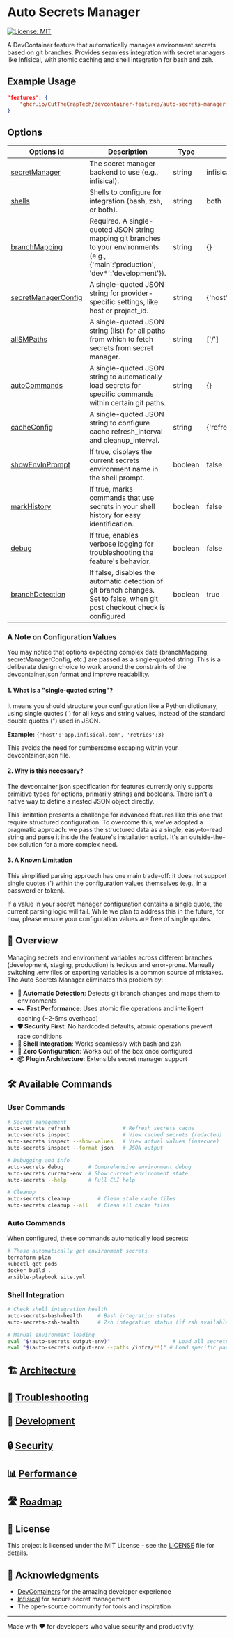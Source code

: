 # Auto Secrets Manager

[![License: MIT](https://img.shields.io/badge/License-MIT-yellow.svg)](https://opensource.org/licenses/MIT)

A DevContainer feature that automatically manages environment secrets based on git branches. Provides seamless integration with secret managers like Infisical, with atomic caching and shell integration for bash and zsh.

## Example Usage

```json
"features": {
    "ghcr.io/CutTheCrapTech/devcontainer-features/auto-secrets-manager:1": {}
}
```

## Options

| Options Id                                                                | Description                                                                                                                           | Type    | Default Value                                      |
| ------------------------------------------------------------------------- | ------------------------------------------------------------------------------------------------------------------------------------- | ------- | -------------------------------------------------- |
| [secretManager](docs/configuration.md#secret-managers)                    | The secret manager backend to use (e.g., infisical).                                                                                  | string  | infisical                                          |
| [shells](docs/configuration.md#shell-integration)                         | Shells to configure for integration (bash, zsh, or both).                                                                             | string  | both                                               |
| [branchMapping](docs/configuration.md#branch-mapping)                     | Required. A single-quoted JSON string mapping git branches to your environments (e.g., {'main':'production', 'dev\*':'development'}). | string  | {}                                                 |
| [secretManagerConfig](docs/configuration.md#secret-manager-configuration) | A single-quoted JSON string for provider-specific settings, like host or project_id.                                                  | string  | {'host':'https://app.infisical.com'}               |
| [allSMPaths](docs/configuration.md#all-secret-manager-paths)              | A single-quoted JSON string (list) for all paths from which to fetch secrets from secret manager.                                     | string  | ['/']                                              |
| [autoCommands](docs/configuration.md#auto-commands)                       | A single-quoted JSON string to automatically load secrets for specific commands within certain git paths.                             | string  | {}                                                 |
| [cacheConfig](docs/configuration.md#cache-configuration)                  | A single-quoted JSON string to configure cache refresh_interval and cleanup_interval.                                                 | string  | {'refresh_interval':'15m','cleanup_interval':'7d'} |
| [showEnvInPrompt](docs/configuration.md#show-environment-in-prompt)       | If true, displays the current secrets environment name in the shell prompt.                                                           | boolean | false                                              |
| [markHistory](docs/configuration.md#mark-history)                         | If true, marks commands that use secrets in your shell history for easy identification.                                               | boolean | false                                              |
| [debug](docs/configuration.md#debug-mode)                                 | If true, enables verbose logging for troubleshooting the feature's behavior.                                                          | boolean | false                                              |
| [branchDetection](docs/configuration.md#branch-detection)                 | If false, disables the automatic detection of git branch changes. Set to false, when git post checkout check is configured            | boolean | true                                               |

### A Note on Configuration Values

You may notice that options expecting complex data (branchMapping, secretManagerConfig, etc.) are passed as a single-quoted string. This is a deliberate design choice to work around the constraints of the devcontainer.json format and improve readability.

#### 1. What is a "single-quoted string"?

It means you should structure your configuration like a Python dictionary, using single quotes (') for all keys and string values, instead of the standard double quotes (") used in JSON.

**Example:** `{'host':'app.infisical.com', 'retries':3}`

This avoids the need for cumbersome escaping within your devcontainer.json file.

#### 2. Why is this necessary?

The devcontainer.json specification for features currently only supports primitive types for options, primarily strings and booleans. There isn't a native way to define a nested JSON object directly.

This limitation presents a challenge for advanced features like this one that require structured configuration. To overcome this, we've adopted a pragmatic approach: we pass the structured data as a single, easy-to-read string and parse it inside the feature's installation script. It's an outside-the-box solution for a more complex need.

#### 3. A Known Limitation

This simplified parsing approach has one main trade-off: it does not support single quotes (') within the configuration values themselves (e.g., in a password or token).

If a value in your secret manager configuration contains a single quote, the current parsing logic will fail. While we plan to address this in the future, for now, please ensure your configuration values are free of single quotes.

## 🎯 Overview

Managing secrets and environment variables across different branches (development, staging, production) is tedious and error-prone. Manually switching .env files or exporting variables is a common source of mistakes. The Auto Secrets Manager eliminates this problem by:

- **🔄 Automatic Detection**: Detects git branch changes and maps them to environments
- **🏎️ Fast Performance**: Uses atomic file operations and intelligent caching (~2-5ms overhead)
- **🛡️ Security First**: No hardcoded defaults, atomic operations prevent race conditions
- **🐚 Shell Integration**: Works seamlessly with bash and zsh
- **🔧 Zero Configuration**: Works out of the box once configured
- **📦 Plugin Architecture**: Extensible secret manager support

## 🛠️ Available Commands

### User Commands

```bash
# Secret management
auto-secrets refresh                 # Refresh secrets cache
auto-secrets inspect                 # View cached secrets (redacted)
auto-secrets inspect --show-values   # View actual values (insecure)
auto-secrets inspect --format json   # JSON output

# Debugging and info
auto-secrets debug        # Comprehensive environment debug
auto-secrets current-env  # Show current environment state
auto-secrets --help       # Full CLI help

# Cleanup
auto-secrets cleanup         # Clean stale cache files
auto-secrets cleanup --all   # Clean all cache files
```

### Auto Commands

When configured, these commands automatically load secrets:

```bash
# These automatically get environment secrets
terraform plan
kubectl get pods
docker build .
ansible-playbook site.yml
```

### Shell Integration

```bash
# Check shell integration health
auto-secrets-bash-health     # Bash integration status
auto-secrets-zsh-health      # Zsh integration status (if zsh available)

# Manual environment loading
eval "$(auto-secrets output-env)"                    # Load all secrets
eval "$(auto-secrets output-env --paths /infra/**)" # Load specific paths
```

## 🏗️ [Architecture](docs/architecture.md)

## 🐞 [Troubleshooting](docs/troubleshooting.md)

## 🧪 [Development](docs/development.md)

## 🔒 [Security](docs/security.md)

## 📊 [Performance](docs/performance.md)

## 🛣️ [Roadmap](docs/roadmap.md)

## 📜 License

This project is licensed under the MIT License - see the [LICENSE](../LICENSE) file for details.

## 🙏 Acknowledgments

- [DevContainers](https://containers.dev/) for the amazing developer experience
- [Infisical](https://infisical.com/) for secure secret management
- The open-source community for tools and inspiration

---

Made with ❤️ for developers who value security and productivity.
